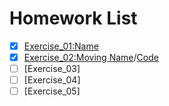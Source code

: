 # Homework List
- [x] [Exercise_01:Name](https://github.com/MinnieWen/computational_physics_N2015301510014/blob/master/exercise_02.md)
- [x] [Exercise_02:Moving Name](http://note.youdao.com/noteshare?id=b131f900ef184183b8dd5818cd90e3fe)/[Code](http://note.youdao.com/noteshare?id=a4896196fbab68ccda7ca8a8d865ec69)
- [ ] [Exercise_03]
- [ ] [Exercise_04]
- [ ] [Exercise_05]
